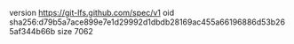 version https://git-lfs.github.com/spec/v1
oid sha256:d79b5a7ace899e7e1d29992d1dbdb28169ac455a66196886d53b265af344b66b
size 7062

